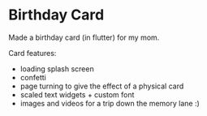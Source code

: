 # Birthday Card

Made a birthday card (in flutter) for my mom.

Card features:
  - loading splash screen
  - confetti
  - page turning to give the effect of a physical card
  - scaled text widgets + custom font
  - images and videos for a trip down the memory lane :)
